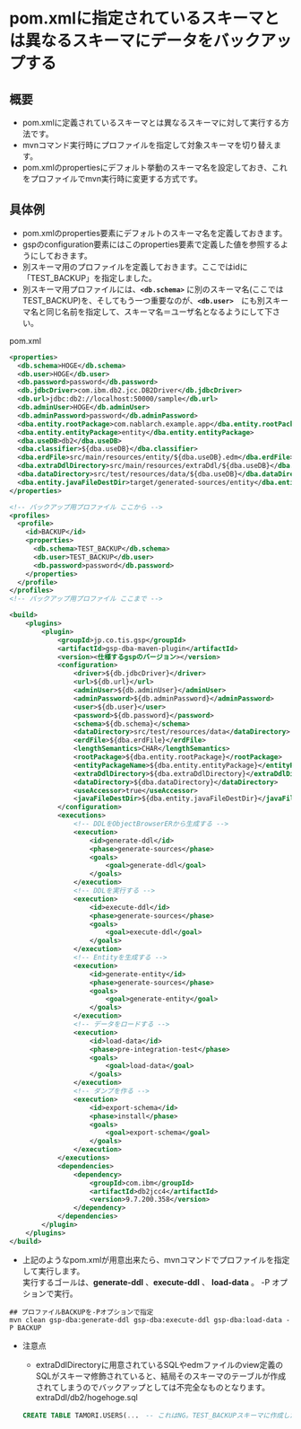 # pom.xmlに指定されているスキーマとは異なるスキーマにデータをバックアップする

## 概要
* pom.xmlに定義されているスキーマとは異なるスキーマに対して実行する方法です。
* mvnコマンド実行時にプロファイルを指定して対象スキーマを切り替えます。
* pom.xmlのpropertiesにデフォルト挙動のスキーマ名を設定しておき、これをプロファイルでmvn実行時に変更する方式です。

## 具体例

* pom.xmlのproperties要素にデフォルトのスキーマ名を定義しておきます。  
* gspのconfiguration要素にはこのproperties要素で定義した値を参照するようにしておきます。
* 別スキーマ用のプロファイルを定義しておきます。ここではidに「TEST_BACKUP」を指定しました。
* 別スキーマ用プロファイルには、**`<db.schema>`** に別のスキーマ名(ここではTEST_BACKUP)を、そしてもう一つ重要なのが、**`<db.user>`**　にも別スキーマ名と同じ名前を指定して、スキーマ名＝ユーザ名となるようにして下さい。

pom.xml
```xml
<properties>
  <db.schema>HOGE</db.schema>
  <db.user>HOGE</db.user>
  <db.password>password</db.password>
  <db.jdbcDriver>com.ibm.db2.jcc.DB2Driver</db.jdbcDriver>
  <db.url>jdbc:db2://localhost:50000/sample</db.url>
  <db.adminUser>HOGE</db.adminUser>
  <db.adminPassword>password</db.adminPassword>
  <dba.entity.rootPackage>com.nablarch.example.app</dba.entity.rootPackage>
  <dba.entity.entityPackage>entity</dba.entity.entityPackage>
  <dba.useDB>db2</dba.useDB>
  <dba.classifier>${dba.useDB}</dba.classifier>
  <dba.erdFile>src/main/resources/entity/${dba.useDB}.edm</dba.erdFile>
  <dba.extraDdlDirectory>src/main/resources/extraDdl/${dba.useDB}</dba.extraDdlDirectory>
  <dba.dataDirectory>src/test/resources/data/${dba.useDB}</dba.dataDirectory>
  <dba.entity.javaFileDestDir>target/generated-sources/entity</dba.entity.javaFileDestDir>
</properties>

<!-- バックアップ用プロファイル ここから -->
<profiles>
  <profile>
    <id>BACKUP</id>
    <properties>
      <db.schema>TEST_BACKUP</db.schema>
      <db.user>TEST_BACKUP</db.user>
      <db.password>password</db.password>
    </properties>
  </profile>
</profiles>
<!-- バックアップ用プロファイル ここまで -->

<build>
	<plugins>
		<plugin>
			<groupId>jp.co.tis.gsp</groupId>
			<artifactId>gsp-dba-maven-plugin</artifactId>
			<version><仕様するgspのバージョン></version>
			<configuration>
				<driver>${db.jdbcDriver}</driver>
				<url>${db.url}</url>
				<adminUser>${db.adminUser}</adminUser>
				<adminPassword>${db.adminPassword}</adminPassword>
				<user>${db.user}</user>
				<password>${db.password}</password>
				<schema>${db.schema}</schema>
				<dataDirectory>src/test/resources/data</dataDirectory>
				<erdFile>${dba.erdFile}</erdFile>
				<lengthSemantics>CHAR</lengthSemantics>
				<rootPackage>${dba.entity.rootPackage}</rootPackage>
				<entityPackageName>${dba.entity.entityPackage}</entityPackageName>
				<extraDdlDirectory>${dba.extraDdlDirectory}</extraDdlDirectory>
				<dataDirectory>${dba.dataDirectory}</dataDirectory>
				<useAccessor>true</useAccessor>
				<javaFileDestDir>${dba.entity.javaFileDestDir}</javaFileDestDir>
			</configuration>
			<executions>
				<!-- DDLをObjectBrowserERから生成する -->
				<execution>
					<id>generate-ddl</id>
					<phase>generate-sources</phase>
					<goals>
						<goal>generate-ddl</goal>
					</goals>
				</execution>
				<!-- DDLを実行する -->
				<execution>
					<id>execute-ddl</id>
					<phase>generate-sources</phase>
					<goals>
						<goal>execute-ddl</goal>
					</goals>
				</execution>
				<!-- Entityを生成する -->
				<execution>
					<id>generate-entity</id>
					<phase>generate-sources</phase>
					<goals>
						<goal>generate-entity</goal>
					</goals>
				</execution>
				<!-- データをロードする -->
				<execution>
					<id>load-data</id>
					<phase>pre-integration-test</phase>
					<goals>
						<goal>load-data</goal>
					</goals>
				</execution>
				<!-- ダンプを作る -->
				<execution>
					<id>export-schema</id>
					<phase>install</phase>
					<goals>
						<goal>export-schema</goal>
					</goals>
				</execution>
			</executions>
			<dependencies>
				<dependency>
					<groupId>com.ibm</groupId>
					<artifactId>db2jcc4</artifactId>
					<version>9.7.200.358</version>
				</dependency>
			</dependencies>
		</plugin>
	</plugins>
</build>	
```
* 上記のようなpom.xmlが用意出来たら、mvnコマンドでプロファイルを指定して実行します。  
  実行するゴールは、**generate-ddl** 、**execute-ddl** 、 **load-data** 。 -P オプションで実行。
```shell
## プロファイルBACKUPを-Pオプションで指定
mvn clean gsp-dba:generate-ddl gsp-dba:execute-ddl gsp-dba:load-data -P BACKUP
```
        
* <a name ="pos1">注意点
    * extraDdlDirectoryに用意されているSQLやedmファイルのview定義のSQLがスキーマ修飾されていると、結局そのスキーマのテーブルが作成されてしまうのでバックアップとしては不完全なものとなります。
    extraDdl/db2/hogehoge.sql
    ```sql
    CREATE TABLE TAMORI.USERS(...　-- これはNG。TEST_BACKUPスキーマに作成したいのにTAMORIスキーマに出来てしまう。
    ```
